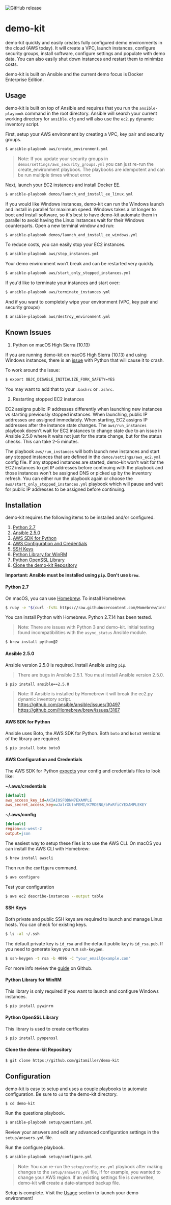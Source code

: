 ![GitHub release](https://img.shields.io/github/release/gitamiller/demo-kit.svg?style=plastic)

# demo-kit

demo-kit quickly and easily creates fully configured demo environments in the cloud (AWS today). It will create a VPC, launch instances, configure security groups, install software, configure settings and populate with demo data. You can also easily shut down instances and restart them to minimize costs.

demo-kit is built on Ansible and the current demo focus is Docker Enterprise Edition.

## Usage

demo-kit is built on top of Ansible and requires that you run the `ansible-playbook`
command in the root directory. Ansible will search your current working directory
for `ansible.cfg` and will also use the `ec2.py` dynamic inventory script.

First, setup your AWS environment by creating a VPC, key pair and security groups.

```bash
$ ansible-playbook aws/create_environment.yml
```

> Note: If you update your security groups in  `demos/settings/aws_security_groups.yml` you can just re-run the create_environment playbook. The playbooks are idempotent and can be run multiple times without error.

Next, launch your EC2 instances and install Docker EE.

```bash
$ ansible-playbook demos/launch_and_install_ee_linux.yml
```

If you would like Windows instances, demo-kit can run the Windows launch and install in parallel for maximum speed. Windows takes a lot longer to boot and install software, so it's best to have demo-kit automate them in parallel to avoid having the Linux instances wait for their Windows counterparts. Open a new terminal window and run:

```bash
$ ansible-playbook demos/launch_and_install_ee_windows.yml
```

To reduce costs, you can easily stop your EC2 instances.

```bash
$ ansible-playbook aws/stop_instances.yml
```

Your demo environment won't break and can be restarted very quickly.

```bash
$ ansible-playbook aws/start_only_stopped_instances.yml
```

If you'd like to terminate your instances and start over:

```bash
$ ansible-playbook aws/terminate_instances.yml
```

And if you want to completely wipe your environment (VPC, key pair and security groups)

```bash
$ ansible-playbook aws/destroy_environment.yml
```

## Known Issues

1. Python on macOS High Sierra (10.13)

If you are running demo-kit on macOS High Sierra (10.13) and using Windows instances, there is an [issue](http://sealiesoftware.com/blog/archive/2017/6/5/Objective-C_and_fork_in_macOS_1013.html) with Python that will cause it to crash.

To work around the issue:

```bash
$ export OBJC_DISABLE_INITIALIZE_FORK_SAFETY=YES
```

You may want to add that to your `.bashrc` or `.zshrc`.

2. Restarting stopped EC2 instances

EC2 assigns public IP addresses differently when launching new instances vs starting previously stopped instances. When launching, public IP addresses are assigned immediately. When starting, EC2 assigns IP addresses after the instance state changes. The `aws/run_instances` playbook doesn't wait for EC2 instances to change state due to an issue in Ansible 2.5.0 where it waits not just for the state change, but for the status checks. This can take 2-5 minutes.

The playbook `aws/run_instances` will both launch new instances and start any stopped instances that are defined in the `demos/settings/aws_ec2.yml` config file. If any stopped instances are started, demo-kit won't wait for the EC2 instances to get IP addresses before continuing with the playbook and those instances won't be assigned DNS or picked up by the inventory refresh. You can either run the playbook again or choose the `aws/start_only_stopped_instances.yml` playbook which will pause and wait for public IP addresses to be assigned before continuing.

## Installation

demo-kit requires the following items to be installed and/or configured.

1. [Python 2.7](#python-27)
2. [Ansible 2.5.0](#ansible-250)
3. [AWS SDK for Python](#aws-sdk-for-python)
4. [AWS Configuration and Credentials](#aws-configuration-and-credentials)
5. [SSH Keys](#ssh-keys)
6. [Python Library for WinRM](#python-library-for-winrm)
7. [Python OpenSSL Library](#python-openssl-library)
8. [Clone the demo-kit Repository](#clone-the-demo-kit-repository)

**Important: Ansible must be installed using `pip`. Don't use `brew`.**

#### Python 2.7

On macOS, you can use [Homebrew](https://brew.sh). To install Homebrew:

```bash
$ ruby -e "$(curl -fsSL https://raw.githubusercontent.com/Homebrew/install/master/install)"
```

You can install Python with Homebrew. Python 2.7.14 has been tested.

> Note: There are issues with Python 3 and demo-kit. Initial testing found incompatibilities
with the `async_status` Ansible module.

```bash
$ brew install python@2
```

#### Ansible 2.5.0

Ansible version 2.5.0 is required. Install Ansible using `pip`.

> There are bugs in Ansible 2.5.1. You must install Ansible version 2.5.0.

```bash
$ pip install ansible==2.5.0
```

> Note: If Ansible is installed by Homebrew it will break the ec2.py dynamic inventory script.
> https://github.com/ansible/ansible/issues/30497
> https://github.com/Homebrew/brew/issues/3167

#### AWS SDK for Python

Ansible uses Boto, the AWS SDK for Python. Both `boto` and `boto3` versions of the library are required.

```bash
$ pip install boto boto3
```

#### AWS Configuration and Credentials

The AWS SDK for Python [expects](https://docs.aws.amazon.com/cli/latest/userguide/cli-config-files.html) your config and credentials files to look like:

**~/.aws/credentials**
```ini
[default]
aws_access_key_id=AKIAIOSFODNN7EXAMPLE
aws_secret_access_key=wJalrXUtnFEMI/K7MDENG/bPxRfiCYEXAMPLEKEY
```

**~/.aws/config**
```ini
[default]
region=us-west-2
output=json
```

The easiest way to setup these files is to use the AWS CLI. On macOS you can install the AWS CLI with Homebrew:

```bash
$ brew install awscli
```

Then run the `configure` command.

```bash
$ aws configure
```

Test your configuration

```bash
$ aws ec2 describe-instances --output table
```

#### SSH Keys

Both private and public SSH keys are required to launch and manage Linux hosts. You can check for existing keys.

```bash
$ ls -al ~/.ssh
```

The default private key is `id_rsa` and the default public key is `id_rsa.pub`. If you need to generate keys you run `ssh-keygen`.

```bash
$ ssh-keygen -t rsa -b 4096 -C "your_email@example.com"
```

For more info review the [guide](https://help.github.com/articles/generating-a-new-ssh-key-and-adding-it-to-the-ssh-agent/) on Github.

#### Python Library for WinRM

This library is only required if you want to launch and configure Windows instances.

```bash
$ pip install pywinrm
```

#### Python OpenSSL Library

This library is used to create certficates

```bash
$ pip install pyopenssl
```

#### Clone the demo-kit Repository

```bash
$ git clone https://github.com/gitamiller/demo-kit
```

## Configuration

demo-kit is easy to setup and uses a couple playbooks to automate configuration. Be sure to `cd` to the demo-kit directory.

```bash
$ cd demo-kit
```

Run the questions playbook.

```bash
$ ansible-playbook setup/questions.yml
```

Review your answers and edit any advanced configuration settings in the `setup/answers.yml` file.

Run the configure playbook.

```bash
$ ansible-playbook setup/configure.yml
```

> Note: You can re-run the `setup/configure.yml` playbook after making changes to the `setup/answers.yml` file, if for example, you wanted to change your AWS region. If an existing settings file is overwriten, demo-kit will create a date-stamped backup file.

Setup is complete. Visit the [Usage](#usage) section to launch your demo environment!
